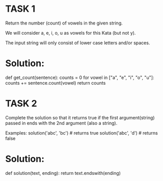 # TASK 1
 Return the number (count) of vowels in the given string.

We will consider a, e, i, o, u as vowels for this Kata (but not y).

The input string will only consist of lower case letters and/or spaces.

# Solution:
def get_count(sentence):
    counts = 0
    for vowel in ["a", "e", "i", "o", "u"]:
        counts += sentence.count(vowel)
    return counts
    

# TASK 2
Complete the solution so that it returns true if the first argument(string) passed in ends with the 2nd argument (also a string).

Examples:
solution('abc', 'bc') # returns true
solution('abc', 'd') # returns false

# Solution:
def solution(text, ending):
    return text.endswith(ending)
